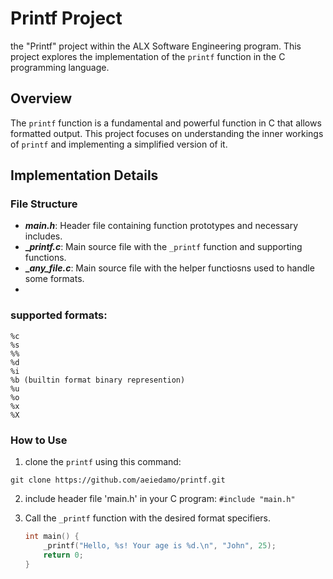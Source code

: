 # Printf Project

the "Printf" project within the ALX Software Engineering program. This project explores the implementation of the `printf` function in the C programming language.

## Overview

The `printf` function is a fundamental and powerful function in C that allows formatted output. This project focuses on understanding the inner workings of `printf` and implementing a simplified version of it.

## Implementation Details

### File Structure

- **_main.h_**: Header file containing function prototypes and necessary includes.
- **__printf.c_**: Main source file with the `_printf` function and supporting functions.
- **__any_file.c_**: Main source file with the helper functiosns used to handle some formats.
- 

### supported formats:
```
%c
%s
%%
%d
%i
%b (builtin format binary represention)
%u
%o
%x
%X

```


### How to Use

1. clone the `printf` using this command:
 ```
git clone https://github.com/aeiedamo/printf.git 
```
2.  include header file 'main.h' in your C program: `#include "main.h"`
3. Call the `_printf` function with the desired format specifiers.

   ```c
   int main() {
       _printf("Hello, %s! Your age is %d.\n", "John", 25);
       return 0;
   }
